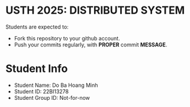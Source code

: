 USTH 2025: DISTRIBUTED SYSTEM
=====================================================

Students are expected to:
* Fork this repository to your github account.
* Push your commits regularly, with **PROPER** commit **MESSAGE**.


Student Info
=========================

* Student Name: Do Ba Hoang Minh
* Student ID: 22BI13278
* Student Group ID: Not-for-now
